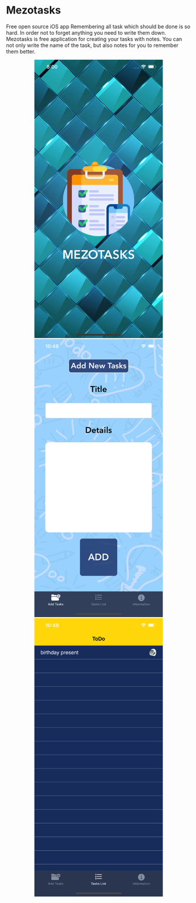 # Mezotasks
Free open source iOS app
  Remembering all task which should be done is so hard. In order not to forget anything you need to write them down. Mezotasks is free application for creating your tasks with notes. You can not only write the name of the task, but also notes for you to remember them better.
<p align="center">
  <img src="https://github.com/karimov8899/Mezotasks/blob/master/Screenshots/Simulator%20Screen%20Shot%20-%20iPhone%2011%20Pro%20Max%20-%202020-05-14%20at%2020.00.26.png" width="350" alt="accessibility text">
  <img src="https://github.com/karimov8899/Mezotasks/blob/master/Screenshots/Simulator%20Screen%20Shot%20-%20iPhone%2011%20Pro%20Max%20-%202020-05-15%20at%2010.48.22.png" width="350" title="hover text">
  <img src="Screenshots/Simulator Screen Shot - iPhone 11 Pro Max - 2020-05-15 at 10.49.08.png" width="350" alt="accessibility text">
</p>
